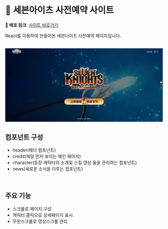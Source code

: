 # 🐣 세븐아이츠 사전예약 사이트

**🚀 배포 링크**: [사이트 바로가기](https://stalwart-granita-3bb4c2.netlify.app/)

React를 이용하여 만들어본 세븐나이츠 사전예약 페이지입니다.

<br>
  <img src="./seven.png"/> 
<br>

## 컴포넌트 구성

- header(헤더 컴포넌트)
- credit(제일 먼저 보이는 메인 페이지)
- character(등장 캐릭터의 소개및 스킬 영상 들을 관리하는 컴포넌트)
- news(새로운 소식을 다루는 컴포넌트)

<br>

## 주요 기능

- 스크롤로 페이지 구성
- 캐릭터 클릭으로 상세페이지 표시
- 무한스크롤로 영상스크롤 관리

<br>
